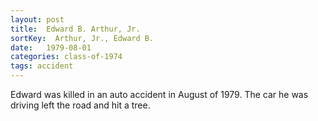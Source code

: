 ```yaml
---
layout: post
title:  Edward B. Arthur, Jr.
sortKey:  Arthur, Jr., Edward B.
date:   1979-08-01
categories: class-of-1974
tags: accident
---
```

Edward was killed in an auto accident in August of 1979.  The car he was driving left the road and hit a tree.
